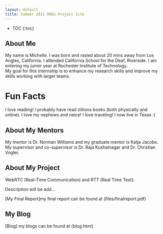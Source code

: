 ```yaml
---
layout: default
title: Summer 2021 DREU Project Site
---
```


* TOC
{:toc}

## About Me

My name is Michelle. 
I was born and rasied about 20 mins away from Los Angles, California. 
I attended California School for the Deaf, Riverside. 
I am entering my junior year at Rochester Institute of Technology.  
My goal for this internship is to enhance my research skills and improve my skills working with larger teams.

# Fun Facts
I love reading! I probably have read zillions books (both physically and online).
I love my nephews and neice! 
I love traveling! 
I now live in Texas :( 


## About My Mentors

My mentor is Dr. Norman Williams and my graduate mentor is Katja Jacobs.
My supervisor and co-supervisor is Dr. Raja Kushalnagar and Dr. Christian Vogler. 

## About My Project

WebRTC (Real-Time Communication) and RTT (Real Time Text):

Description will be add...

[My Final Report]my final report can be found at (files/finalreport.pdf)

## My Blog

[Blog] my blogs can be found at (blog.html)
